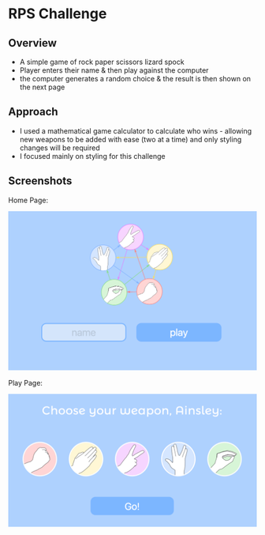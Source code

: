 # RPS Challenge

Overview
-------

* A simple game of rock paper scissors lizard spock
* Player enters their name & then play against the computer
* the computer generates a random choice & the result is then shown on the next page

Approach
--------

* I used a mathematical game calculator to calculate who wins - allowing new weapons to be added with ease (two at a time) and only styling changes will be required
* I focused mainly on styling for this challenge

Screenshots
----------

Home Page:

![HomePage](/screenshots/Homepage.png)

Play Page:

![PlayPage](/screenshots/Play_page.png)